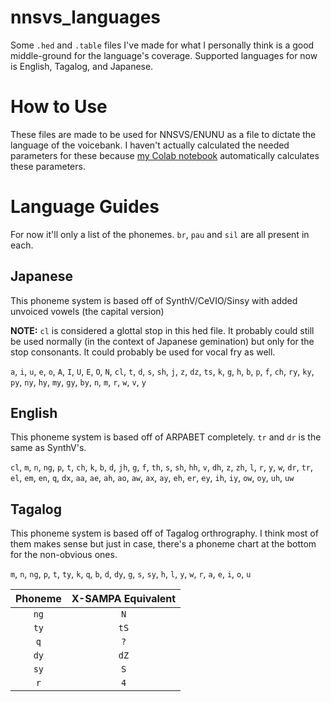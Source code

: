 # nnsvs_languages

Some `.hed` and `.table` files I've made for what I personally think is a good middle-ground for the language's coverage. Supported languages for now is English, Tagalog, and Japanese.

# How to Use

These files are made to be used for NNSVS/ENUNU as a file to dictate the language of the voicebank. I haven't actually calculated the needed parameters for these because [my Colab notebook](https://colab.research.google.com/drive/1vo-UxsFvp4PSUssCfkylh1cwwKsyH28Q?usp=sharing) automatically calculates these parameters.

# Language Guides

For now it'll only a list of the phonemes. `br`, `pau` and `sil` are all present in each.

## Japanese

This phoneme system is based off of SynthV/CeVIO/Sinsy with added unvoiced vowels (the capital version)

**NOTE:** `cl` is considered a glottal stop in this hed file. It probably could still be used normally (in the context of Japanese gemination) but only for the stop consonants. It could probably be used for vocal fry as well.

`a`, `i`, `u`, `e`, `o`, `A`, `I`, `U`, `E`, `O`, `N`, `cl`, `t`, `d`, `s`, `sh`, `j`, `z`, `dz`, `ts`, `k`, `g`, `h`, `b`, `p`, `f`, `ch`, `ry`, `ky`, `py`, `ny`, `hy`, `my`, `gy`, `by`, `n`, `m`, `r`, `w`, `v`, `y`

## English

This phoneme system is based off of ARPABET completely. `tr` and `dr` is the same as SynthV's.

`cl`, `m`, `n`, `ng`, `p`, `t`, `ch`, `k`, `b`, `d`, `jh`, `g`, `f`, `th`, `s`, `sh`, `hh`, `v`, `dh`, `z`, `zh`, `l`, `r`, `y`, `w`, `dr`, `tr`, `el`, `em`, `en`, `q`, `dx`, `aa`, `ae`, `ah`, `ao`, `aw`, `ax`, `ay`, `eh`, `er`, `ey`, `ih`, `iy`, `ow`, `oy`, `uh`, `uw`

## Tagalog

This phoneme system is based off of Tagalog orthrography. I think most of them makes sense but just in case, there's a phoneme chart at the bottom for the non-obvious ones.

`m`, `n`, `ng`, `p`, `t`, `ty`, `k`, `q`, `b`, `d`, `dy`, `g`, `s`, `sy`, `h`, `l`, `y`, `w`, `r`, `a`, `e`, `i`, `o`, `u`

Phoneme | X-SAMPA Equivalent
 :---: | :---:
 `ng` | `N`
 `ty` | `tS`
 `q` | `?`
 `dy` | `dZ`
 `sy` | `S`
 `r` | `4`
